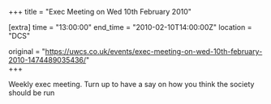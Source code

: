 +++
title = "Exec Meeting on Wed 10th February 2010"

[extra]
time = "13:00:00"
end_time = "2010-02-10T14:00:00Z"
location = "DCS"

original = "https://uwcs.co.uk/events/exec-meeting-on-wed-10th-february-2010-1474489035436/"    
+++

Weekly exec meeting. Turn up to have a say on how you think the society should be run

